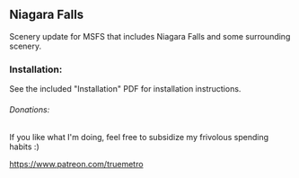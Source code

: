 ## Niagara Falls

Scenery update for MSFS that includes Niagara Falls and some surrounding scenery.


### Installation:

See the included "Installation" PDF for installation instructions.

###### Donations:

If you like what I'm doing, feel free to subsidize my frivolous spending habits :)

https://www.patreon.com/truemetro
